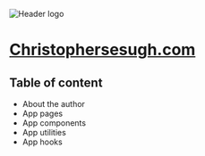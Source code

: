![Header logo](https://res.cloudinary.com/christo/image/upload/v1675179148/home_lsq4vv.webp)

# [Christophersesugh.com](https://www.christophersesugh.com)

## Table of content

- About the author
- App pages
- App components
- App utilities
- App hooks
